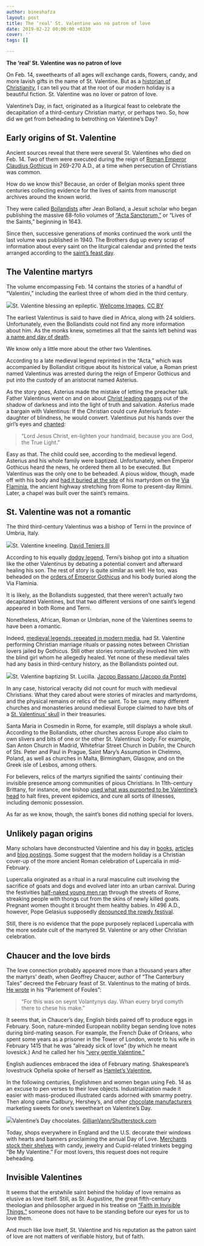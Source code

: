 ```yaml
---
author: bineshafza
layout: post
title: The ‘real’ St. Valentine was no patron of love
date: 2019-02-22 00:00:00 +0330
cover: ''
tags: []

---
```

**The ‘real’ St. Valentine was no patron of love**

On Feb. 14, sweethearts of all ages will exchange cards, flowers, candy, and more lavish gifts in the name of St. Valentine. But as a [historian of Christianity](https://dornsife.usc.edu/bitel-homepage/), I can tell you that at the root of our modern holiday is a beautiful fiction. St. Valentine was no lover or patron of love.

Valentine’s Day, in fact, originated as a liturgical feast to celebrate the decapitation of a third-century Christian martyr, or perhaps two. So, how did we get from beheading to betrothing on Valentine’s Day?

## Early origins of St. Valentine

Ancient sources reveal that there were several St. Valentines who died on Feb. 14. Two of them were executed during the reign of [Roman Emperor Claudius Gothicus](https://archive.org/stream/scriptoreshistor01camb/scriptoreshistor01camb_djvu.txt) in 269-270 A.D., at a time when persecution of Christians was common.

How do we know this? Because, an order of Belgian monks spent three centuries collecting evidence for the lives of saints from manuscript archives around the known world.

They were called [Bollandists](http://www.bollandistes.org/thebollandists-hist0.php?pg=hist00) after Jean Bolland, a Jesuit scholar who began publishing the massive 68-folio volumes of [“Acta Sanctorum,”](http://acta.chadwyck.co.uk/) or “Lives of the Saints,” beginning in 1643.

Since then, successive generations of monks continued the work until the last volume was published in 1940. The Brothers dug up every scrap of information about every saint on the liturgical calendar and printed the texts arranged according to the [saint’s feast day](http://saintscatholic.blogspot.com/p/saint-of-day.html).

## The Valentine martyrs

The volume encompassing Feb. 14 contains the stories of a handful of “Valentini,” including the earliest three of whom died in the third century.

![](https://images.theconversation.com/files/205776/original/file-20180209-51727-39e8g4.jpg?ixlib=rb-1.1.0&q=45&auto=format&w=237&fit=clip)St. Valentine blessing an epileptic. [Wellcome Images](https://commons.wikimedia.org/wiki/File:Saint_Valentine_blessing_an_epileptic._Coloured_etching._Wellcome_V0016605.jpg), [CC BY](http://creativecommons.org/licenses/by/4.0/)

The earliest Valentinus is said to have died in Africa, along with 24 soldiers. Unfortunately, even the Bollandists could not find any more information about him. As the monks knew, sometimes all that the saints left behind was [a name and day of death](https://archive.org/stream/actasanctorum05unse#page/762/mode/2up/search/valentinus).

We know only a little more about the other two Valentines.

According to a late medieval legend reprinted in the “Acta,” which was accompanied by Bollandist critique about its historical value, a Roman priest named Valentinus was arrested during the reign of Emperor Gothicus and put into the custody of an aristocrat named Asterius.

As the story goes, Asterius made the mistake of letting the preacher talk. Father Valentinus went on and on about [Christ leading pagans](https://archive.org/stream/actasanctorum05unse#page/754/mode/2up/search/valentinus) out of the shadow of darkness and into the light of truth and salvation. Asterius made a bargain with Valentinus: If the Christian could cure Asterius’s foster-daughter of blindness, he would convert. Valentinus put his hands over the girl’s eyes and [chanted](https://archive.org/stream/actasanctorum05unse#page/754/mode/2up/search/valentinus):

> “Lord Jesus Christ, en-lighten your handmaid, because you are God, the True Light.”

Easy as that. The child could see, according to the medieval legend. Asterius and his whole family were baptized. Unfortunately, when Emperor Gothicus heard the news, he ordered them all to be executed. But Valentinus was the only one to be beheaded. A pious widow, though, made off with his body and [had it buried at the site](https://archive.org/stream/actasanctorum05unse#page/754/mode/2up/search/valentinus) of his martyrdom on the [Via Flaminia](http://penelope.uchicago.edu/Thayer/E/Gazetteer/Periods/Roman/Topics/Engineering/roads/Flaminia/home.html), the ancient highway stretching from Rome to present-day Rimini. Later, a chapel was built over the saint’s remains.

## St. Valentine was not a romantic

The third third-century Valentinus was a bishop of Terni in the province of Umbria, Italy.

![](https://images.theconversation.com/files/205777/original/file-20180209-51716-1s7zkex.jpg?ixlib=rb-1.1.0&q=45&auto=format&w=237&fit=clip)St. Valentine kneeling. [David Teniers III](https://commons.wikimedia.org/wiki/File:St-Valentine-Kneeling-In-Supplication.jpg)

According to his equally [dodgy legend](https://archive.org/stream/actasanctorum05unse#page/754/mode/2up/search/valentinus), Terni’s bishop got into a situation like the other Valentinus by debating a potential convert and afterward healing his son. The rest of story is quite similar as well: He too, was beheaded on the [orders of Emperor Gothicus](http://www.newadvent.org/cathen/15254a.htm) and his body buried along the Via Flaminia.

It is likely, as the Bollandists suggested, that there weren’t actually two decapitated Valentines, but that two different versions of one saint’s legend appeared in both Rome and Terni.

Nonetheless, African, Roman or Umbrian, none of the Valentines seems to have been a romantic.

Indeed, [medieval legends, repeated in modern media](https://www.thoughtco.com/st-valentine-patron-saint-of-love-124544), had St. Valentine performing Christian marriage rituals or passing notes between Christian lovers jailed by Gothicus. Still other stories romantically involved him with the blind girl whom he allegedly healed. Yet none of these medieval tales had any basis in third-century history, as the Bollandists pointed out.

![](https://images.theconversation.com/files/205780/original/file-20180209-51731-kj12iz.jpg?ixlib=rb-1.1.0&q=45&auto=format&w=237&fit=clip)St. Valentine baptizing St. Lucilla. [Jacopo Bassano (Jacopo da Ponte)](https://commons.wikimedia.org/wiki/File:St-valentine-baptizing-st-lucilla-jacopo-bassano.jpg)

In any case, historical veracity did not count for much with medieval Christians. What they cared about were stories of miracles and martyrdoms, and the physical remains or relics of the saint. To be sure, many different churches and monasteries around medieval Europe claimed to have bits of a [St. Valentinus’ skull](https://archive.org/stream/actasanctorum05unse#page/758/mode/2up/search/valentinus) in their treasuries.

Santa Maria in Cosmedin in Rome, for example, still displays a whole skull. According to the Bollandists, other churches across Europe also claim to own slivers and bits of one or the other St. Valentinus’ body: For example, San Anton Church in Madrid, Whitefriar Street Church in Dublin, the Church of Sts. Peter and Paul in Prague, Saint Mary’s Assumption in Chelmno, Poland, as well as churches in Malta, Birmingham, Glasgow, and on the Greek isle of Lesbos, among others.

For believers, relics of the martyrs signified the saints’ continuing their invisible presence among communities of pious Christians. In 11th-century Brittany, for instance, one bishop [used what was purported to be Valentine’s head](https://archive.org/stream/actasanctorum05unse#page/760/mode/2up/search/valentinus) to halt fires, prevent epidemics, and cure all sorts of illnesses, including demonic possession.

As far as we know, though, the saint’s bones did nothing special for lovers.

## Unlikely pagan origins

Many scholars have deconstructed Valentine and his day in [books](https://books.google.com/books?id=_bqdZbKPztMC), [articles](https://doi.org/10.2307/2847741) and [blog postings](http://www.sfgate.com/entertainment/morford/article/Whip-My-Roman-Sex-Gods-You-want-the-true-2634133.php). Some suggest that the modern holiday is a Christian cover-up of the more ancient Roman celebration of Lupercalia in mid-February.

Lupercalia originated as a ritual in a rural masculine cult involving the sacrifice of goats and dogs and evolved later into an urban carnival. During the festivities [half-naked young men ran](http://penelope.uchicago.edu/Thayer/e/roman/texts/plutarch/lives/caesar*.html) through the streets of Rome, streaking people with thongs cut from the skins of newly killed goats. Pregnant women thought it brought them healthy babies. In 496 A.D., however, Pope Gelasius supposedly [denounced the rowdy festival](http://penelope.uchicago.edu/Thayer/E/Journals/CP/26/1/Lupercalia*.html#ref9).

Still, there is no evidence that the pope purposely replaced Lupercalia with the more sedate cult of the martyred St. Valentine or any other Christian celebration.

## Chaucer and the love birds

The love connection probably appeared more than a thousand years after the martyrs’ death, when Geoffrey Chaucer, author of “The Canterbury Tales” decreed the February feast of St. Valentinus to the mating of birds. [He wrote](https://books.google.com/books?id=6bggAAAAMAAJ&pg=PA57&lpg=PA57&dq=seynt+Volantynys+day&source=bl&ots=RazATk9FPU&sig=P18rLlniPQEToUWVCL8jD9lv-gI&hl=en&sa=X&ved=0ahUKEwjf9c6v2ZXZAhWS-VQKHQuuCCIQ6AEIKTAA#v=onepage&q=seynt%20Volantynys%20day&f=false) in his “Parlement of Foules”:

> “For this was on seynt Volantynys day. Whan euery bryd comyth there to chese his make.”

It seems that, in Chaucer’s day, English birds paired off to produce eggs in February. Soon, nature-minded European nobility began sending love notes during bird-mating season. For example, the French Duke of Orléans, who spent some years as a prisoner in the Tower of London, wrote to his wife in February 1415 that he was “already sick of love” (by which he meant lovesick.) And he called her his [“very gentle Valentine.”](http://www.gutenberg.org/files/14343/14343-h/14343-h.htm#p245)

English audiences embraced the idea of February mating. Shakespeare’s lovestruck Ophelia spoke of herself as [Hamlet’s Valentine.](http://shakespeare-navigators.com/hamlet/H45.html)

In the following centuries, Englishmen and women began using Feb. 14 as an excuse to pen verses to their love objects. Industrialization made it easier with mass-produced illustrated cards adorned with smarmy poetry. Then along came Cadbury, Hershey’s, and other [chocolate manufacturers](https://www.smithsonianmag.com/smithsonian-institution/how-chocolate-and-valentines-day-mated-life-180954228/) marketing sweets for one’s sweetheart on Valentine’s Day.

![](https://images.theconversation.com/files/205779/original/file-20180209-51719-1jvif9m.jpg?ixlib=rb-1.1.0&q=45&auto=format&w=754&fit=clip)Valentine’s Day chocolates. [GillianVann/Shutterstock.com](https://www.shutterstock.com/image-photo/chocolates-box-red-love-heart-shaped-123648574?src=keC4YCiCasMhWRf-oQMMDQ-1-20)

Today, shops everywhere in England and the U.S. decorate their windows with hearts and banners proclaiming the annual Day of Love. [Merchants stock their shelves](https://www.dealnews.com/features/What-to-Expect-from-Valentines-Day-Deals/967905.html) with candy, jewelry and Cupid-related trinkets begging “Be My Valentine.” For most lovers, this request does not require beheading.

## Invisible Valentines

It seems that the erstwhile saint behind the holiday of love remains as elusive as love itself. Still, as St. Augustine, the great fifth-century theologian and philosopher argued in his treatise on [“Faith in Invisible Things,”](http://www.newadvent.org/fathers/1305.htm) someone does not have to be standing before our eyes for us to love them.

And much like love itself, St. Valentine and his reputation as the patron saint of love are not matters of verifiable history, but of faith.